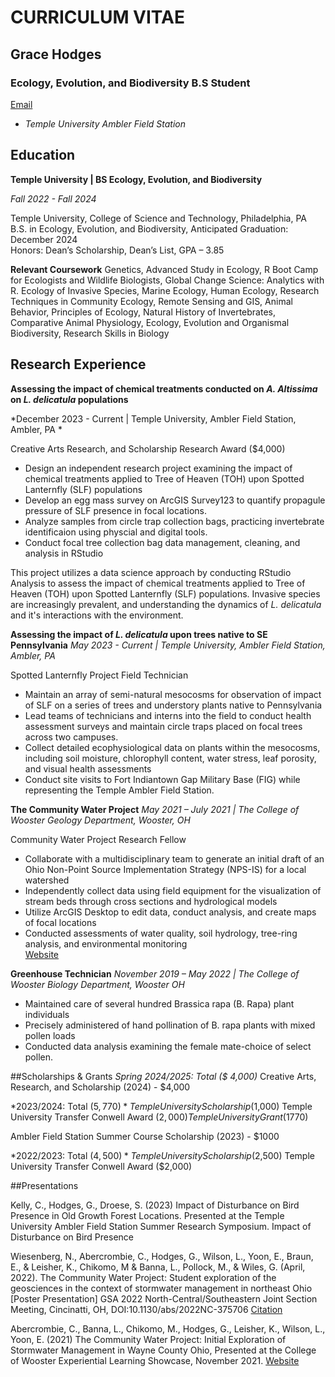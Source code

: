 # **CURRICULUM VITAE**
## **Grace Hodges**
### **Ecology, Evolution, and Biodiversity B.S Student**
[Email](mailto:grace.hodges@temple.edu)
- _Temple University Ambler Field Station_ 

## Education
**Temple University | BS Ecology, Evolution, and Biodiversity**

*Fall 2022 - Fall 2024*

Temple University, College of Science and Technology, Philadelphia, PA 
B.S. in Ecology, Evolution, and Biodiversity, 
Anticipated Graduation: December 2024	
Honors: Dean’s Scholarship, Dean’s List, GPA – 3.85 

**Relevant Coursework** 
Genetics, Advanced Study in Ecology, R Boot Camp for Ecologists and Wildlife Biologists, Global Change Science: Analytics with R. Ecology of Invasive Species, Marine Ecology, Human Ecology, Research Techniques in Community Ecology, Remote Sensing and GIS, Animal Behavior, Principles of Ecology, Natural History of Invertebrates, Comparative Animal Physiology, Ecology, Evolution and Organismal Biodiversity, Research Skills in Biology 


## Research Experience

**Assessing the impact of chemical treatments conducted on *A. Altissima* on *L. delicatula* populations**

*December 2023 - Current | Temple University, Ambler Field Station, Ambler, PA *

Creative Arts Research, and Scholarship Research Award ($4,000)

- Design an independent research project examining the impact of chemical treatments applied to Tree of Heaven (TOH) upon Spotted Lanternfly (SLF) populations 
- Develop an egg mass survey on ArcGIS Survey123 to quantify propagule pressure of SLF presence in focal locations.  
- Analyze samples from circle trap collection bags, practicing invertebrate identificaion using physcial and digital tools.  
- Conduct focal tree collection bag data management, cleaning, and analysis in RStudio  

This project utilizes a data science approach by conducting RStudio Analysis to assess the impact of chemical treatments applied to Tree of Heaven (TOH) upon Spotted Lanternfly (SLF) populations. Invasive species are increasingly prevalent, and understanding the dynamics of *L. delicatula* and it's interactions with the environment.     


**Assessing the impact of *L. delicatula* upon trees native to SE Pennsylvania**
*May 2023 - Current | Temple University, Ambler Field Station, Ambler, PA*

Spotted Lanternfly Project Field Technician 

- Maintain an array of semi-natural mesocosms for observation of impact of SLF on a series of trees and understory plants native to Pennsylvania
- Lead teams of technicians and interns into the field to conduct health assessment surveys and maintain circle traps placed on focal trees across two campuses.
- Collect detailed ecophysiological data on plants within the mesocosms, including soil moisture, chlorophyll content, water stress, leaf porosity, and visual health assessments
- Conduct site visits to Fort Indiantown Gap Military Base (FIG) while representing the Temple Ambler Field Station.  

**The Community Water Project**
*May 2021 – July 2021 | The College of Wooster Geology Department, Wooster, OH*

Community Water Project Research Fellow 

- Collaborate with a multidisciplinary team to generate an initial draft of an Ohio Non-Point Source Implementation Strategy (NPS-IS) for a local watershed 
- Independently collect data using field equipment for the visualization of stream beds through cross sections and hydrological models 
- Utilize ArcGIS Desktop to edit data, conduct analysis, and create maps of focal locations 
- Conducted assessments of water quality, soil hydrology, tree-ring analysis, and environmental monitoring  
[Website](https://gsa.confex.com/gsa/2022NC/webprogram/Paper375706.html) 

**Greenhouse Technician**
*November 2019 – May 2022 | The College of Wooster Biology Department, Wooster OH* 

- Maintained care of several hundred Brassica rapa (B. Rapa) plant individuals 
- Precisely administered of hand pollination of B. rapa plants with mixed pollen loads 
- Conducted data analysis examining the female mate-choice of select pollen.  

##Scholarships & Grants
*Spring 2024/2025: Total ($ 4,000)*
Creative Arts, Research, and Scholarship (2024) - $4,000 

*2023/2024: Total ($5,770)*
Temple University Scholarship ($1,000) 
Temple University Transfer Conwell Award ($2,000) 
Temple University Grant ($1770) 

Ambler Field Station Summer Course Scholarship (2023) - $1000 

*2022/2023: Total ($4,500)* 
Temple University Scholarship ($2,500) 
Temple University Transfer Conwell Award ($2,000) 

##Presentations

Kelly, C., Hodges, G., Droese, S. (2023) Impact of Disturbance on Bird Presence in Old Growth Forest Locations. Presented at the Temple University Ambler Field Station Summer Research Symposium. Impact of Disturbance on Bird Presence 

Wiesenberg, N., Abercrombie, C., Hodges, G., Wilson, L., Yoon, E., Braun, E., & Leisher, K., Chikomo, M & Banna, L., Pollock, M., & Wiles, G. (April, 2022). The Community Water Project: Student exploration of the geosciences in the context of stormwater management in northeast Ohio [Poster Presentation] GSA 2022 North-Central/Southeastern Joint Section Meeting, Cincinatti, OH, DOI:10.1130/abs/2022NC-375706 [Citation](https://gsa.confex.com/gsa/2022NC/webprogram/Paper375706.html) 

Abercrombie, C., Banna, L., Chikomo, M., Hodges, G., Leisher, K., Wilson, L., Yoon, E. (2021) The Community Water Project: Initial Exploration of Stormwater Management in Wayne County Ohio, Presented at the College of Wooster Experiential Learning Showcase, November 2021. [Website](https://wooster.edu/2021/10/17/amre-community-water/)
